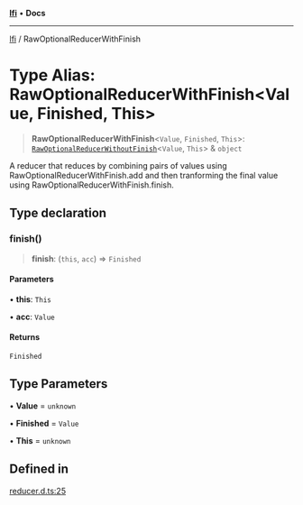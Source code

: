[**lfi**](../readme.md) • **Docs**

***

[lfi](../globals.md) / RawOptionalReducerWithFinish

# Type Alias: RawOptionalReducerWithFinish\<Value, Finished, This\>

> **RawOptionalReducerWithFinish**\<`Value`, `Finished`, `This`\>: [`RawOptionalReducerWithoutFinish`](RawOptionalReducerWithoutFinish.md)\<`Value`, `This`\> & `object`

A reducer that reduces by combining pairs of values using
RawOptionalReducerWithFinish.add and then tranforming the final value
using RawOptionalReducerWithFinish.finish.

## Type declaration

### finish()

> **finish**: (`this`, `acc`) => `Finished`

#### Parameters

• **this**: `This`

• **acc**: `Value`

#### Returns

`Finished`

## Type Parameters

• **Value** = `unknown`

• **Finished** = `Value`

• **This** = `unknown`

## Defined in

[reducer.d.ts:25](https://github.com/TomerAberbach/lfi/blob/fd6e1ff9d7b7d249090f89ead6d0a30e26aba2e4/src/operations/reducer.d.ts#L25)
